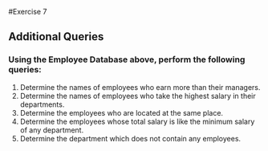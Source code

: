 #Exercise 7
## Additional Queries

### Using the Employee Database above, perform the following queries:

1. Determine the names of employees who earn more than their managers.
2. Determine the names of employees who take the highest salary in their departments.
3. Determine the employees who are located at the same place.
4. Determine the employees whose total salary is like the minimum salary of any department.
5. Determine the department which does not contain any employees.
